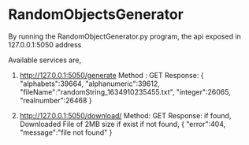 # RandomObjectsGenerator

By running the RandomObjectGenerator.py program, the api exposed in 127.0.0.1:5050 address

Available services are, 
1. http://127.0.0.1:5050/generate
    Method : GET
    Response:
         {
           "alphabets":39664,
           "alphanumeric":39612,
           "fileName":"randomString_1634910235455.txt",
           "integer":26065,
           "realnumber":26468
        }
        
2. http://127.0.0.1:5050/download/<fileName>
     Method: GET
     Response: if found,     Downloaded File of 2MB size if exist
               if not found,
                        {
                           "error":404,
                           "message":"file not found"
                        }
